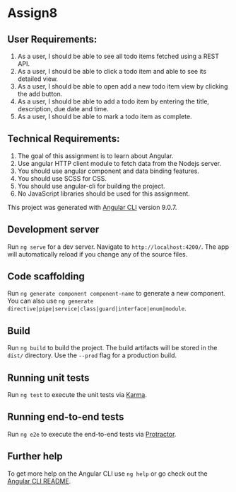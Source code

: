 # Assign8

## User Requirements:

1. As a user, I should be able to see all todo items fetched using a REST API.
2. As a user, I should be able to click a todo item and able to see its detailed view.
3. As a user, I should be able to open add a new todo item view by clicking the add button.
4. As a user, I should be able to add a todo item by entering the title, description, due date and time.
5. As a user, I should be able to mark a todo item as complete.

## Technical Requirements:

1. The goal of this assignment is to learn about Angular.
2. Use angular HTTP client module to fetch data from the Nodejs server.
3. You should use angular component and data binding features.
4. You should use SCSS for CSS.
5. You should use angular-cli for building the project.
6. No JavaScript libraries should be used for this assignment.

This project was generated with [Angular CLI](https://github.com/angular/angular-cli) version 9.0.7.

## Development server

Run `ng serve` for a dev server. Navigate to `http://localhost:4200/`. The app will automatically reload if you change any of the source files.

## Code scaffolding

Run `ng generate component component-name` to generate a new component. You can also use `ng generate directive|pipe|service|class|guard|interface|enum|module`.

## Build

Run `ng build` to build the project. The build artifacts will be stored in the `dist/` directory. Use the `--prod` flag for a production build.

## Running unit tests

Run `ng test` to execute the unit tests via [Karma](https://karma-runner.github.io).

## Running end-to-end tests

Run `ng e2e` to execute the end-to-end tests via [Protractor](http://www.protractortest.org/).

## Further help

To get more help on the Angular CLI use `ng help` or go check out the [Angular CLI README](https://github.com/angular/angular-cli/blob/master/README.md).
